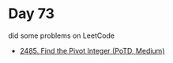# Day 73

did some problems on LeetCode

- [2485. Find the Pivot Integer (PoTD, Medium)](https://leetcode.com/problems/find-the-pivot-integer/description/?envType=daily-question&envId=2024-03-13)
